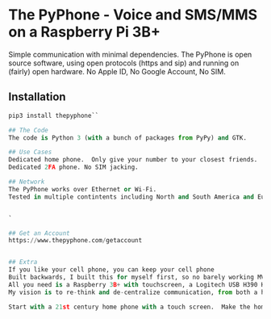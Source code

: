 # The PyPhone - Voice and SMS/MMS on a Raspberry Pi 3B+

Simple communication with minimal dependencies.  The PyPhone is open source software, using open protocols (https and sip) and running on (fairly) open hardware. No Apple ID, No Google Account, No SIM.  

## Installation
```python
pip3 install thepyphone``

## The Code
The code is Python 3 (with a bunch of packages from PyPy) and GTK.  

## Use Cases
Dedicated home phone.  Only give your number to your closest friends.
Dedicated 2FA phone. No SIM jacking.

## Network
The PyPhone works over Ethernet or Wi-Fi.  
Tested in multiple contintents including North and South America and Europe.  Works fine. The phone appeared to be a US phone.


`

## Get an Account
https://www.thepyphone.com/getaccount


## Extra
If you like your cell phone, you can keep your cell phone
Built backwards, I built this for myself first, so no barely working MVP here.  This is  stable code that I use as my daily driver.
All you need is a Raspberry 3B+ with touchscreen, a Logitech USB H390 Headset an ethernet cable and a PyPhone account.  
My vision is to re-think and de-centralize communication, from both a hardware and software perspective.  Security and privacy are really important to me, but the current trends are toward closed source, proprietary devices, less private platforms etc.  The PyPhone is in many ways a 21st century home phone.

Start with a 21st century home phone with a touch screen.  Make the home phone the always on hub of your communications.  Use a mobile phone when necessary.  This simp
